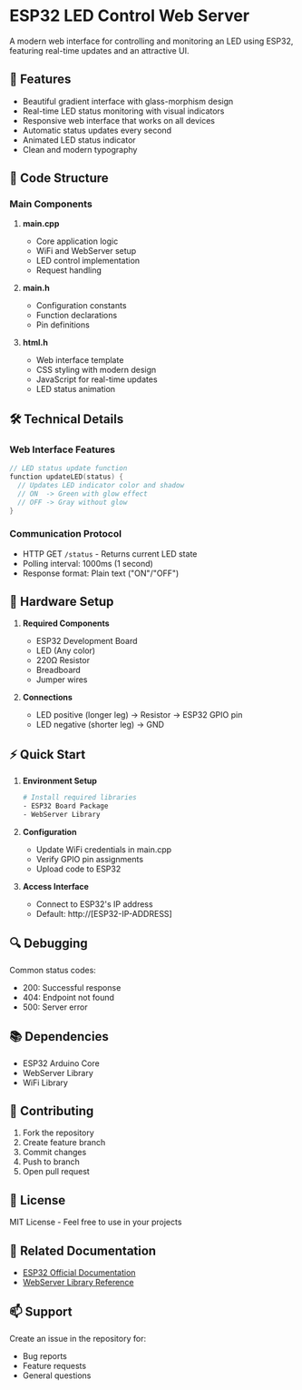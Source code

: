 # ESP32 LED Control Web Server

A modern web interface for controlling and monitoring an LED using ESP32, featuring real-time updates and an attractive UI.

## 🌟 Features

- Beautiful gradient interface with glass-morphism design
- Real-time LED status monitoring with visual indicators
- Responsive web interface that works on all devices
- Automatic status updates every second
- Animated LED status indicator
- Clean and modern typography

## 📝 Code Structure

### Main Components

1. **main.cpp**
   - Core application logic
   - WiFi and WebServer setup
   - LED control implementation
   - Request handling

2. **main.h**
   - Configuration constants
   - Function declarations
   - Pin definitions

3. **html.h**
   - Web interface template
   - CSS styling with modern design
   - JavaScript for real-time updates
   - LED status animation

## 🛠️ Technical Details

### Web Interface Features
```cpp
// LED status update function
function updateLED(status) {
  // Updates LED indicator color and shadow
  // ON  -> Green with glow effect
  // OFF -> Gray without glow
}
```

### Communication Protocol
- HTTP GET `/status` - Returns current LED state
- Polling interval: 1000ms (1 second)
- Response format: Plain text ("ON"/"OFF")

## 🔧 Hardware Setup

1. **Required Components**
   - ESP32 Development Board
   - LED (Any color)
   - 220Ω Resistor
   - Breadboard
   - Jumper wires

2. **Connections**
   - LED positive (longer leg) → Resistor → ESP32 GPIO pin
   - LED negative (shorter leg) → GND

## ⚡ Quick Start

1. **Environment Setup**
   ```bash
   # Install required libraries
   - ESP32 Board Package
   - WebServer Library
   ```

2. **Configuration**
   - Update WiFi credentials in main.cpp
   - Verify GPIO pin assignments
   - Upload code to ESP32

3. **Access Interface**
   - Connect to ESP32's IP address
   - Default: http://[ESP32-IP-ADDRESS]

## 🔍 Debugging

Common status codes:
- 200: Successful response
- 404: Endpoint not found
- 500: Server error

## 📚 Dependencies

- ESP32 Arduino Core
- WebServer Library
- WiFi Library

## 🤝 Contributing

1. Fork the repository
2. Create feature branch
3. Commit changes
4. Push to branch
5. Open pull request

## 📜 License

MIT License - Feel free to use in your projects

## 🔗 Related Documentation

- [ESP32 Official Documentation](https://docs.espressif.com/projects/esp-idf/en/latest/esp32/)
- [WebServer Library Reference](https://github.com/espressif/arduino-esp32/tree/master/libraries/WebServer)

## 📫 Support

Create an issue in the repository for:
- Bug reports
- Feature requests
- General questions
